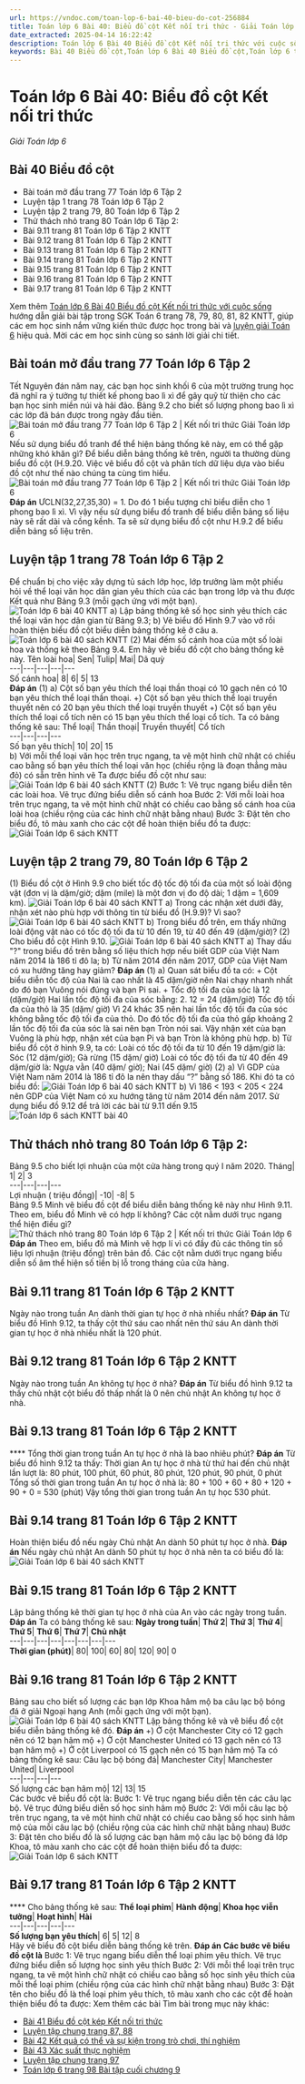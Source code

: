 ```yaml
---
url: https://vndoc.com/toan-lop-6-bai-40-bieu-do-cot-256884
title: Toán lớp 6 Bài 40: Biểu đồ cột Kết nối tri thức - Giải Toán lớp 6 - VnDoc.com
date_extracted: 2025-04-14 16:22:42
description: Toán lớp 6 Bài 40 Biểu đồ cột Kết nối tri thức với cuộc sống Có lời giải chi tiết cho từng bài tập cho các em học sinh tham khảo luyện Giải Toán 6 Chương 9 tập 2.
keywords: Bài 40 Biểu đồ cột,Toán lớp 6 Bài 40 Biểu đồ cột,Toán lớp 6 trang 82 tập 2 kết nối tri thức,Giải Toán 6 kết nối tri thức bài 40,toán lớp 6 kết nối tri thức bài 40,toán 6,toán lớp 6,giải toán lớp 6,giải toán 6,toán lớp 6 kết nối tri thức,toán 6 kết nối tri thức,giải toán 6 tập 2 kết nối tri thức,giải toán 6 trang 82 Kết nối tri thức,Toán lớp 6 trang 82 kết nối tri thức,toán lớp 6 bài 40 kết nối tri thức,biểu đồ cột lớp 6
---
```


# Toán lớp 6 Bài 40: Biểu đồ cột Kết nối tri thức
 _Giải Toán lớp 6_
## **Bài 40 Biểu đồ cột**
  * Bài toán mở đầu trang 77 Toán lớp 6 Tập 2
  * Luyện tập 1 trang 78 Toán lớp 6 Tập 2
  * Luyện tập 2 trang 79, 80 Toán lớp 6 Tập 2
  * Thử thách nhỏ trang 80 Toán lớp 6 Tập 2: 
  * Bài 9.11 trang 81 Toán lớp 6 Tập 2 KNTT
  * Bài 9.12 trang 81 Toán lớp 6 Tập 2 KNTT
  * Bài 9.13 trang 81 Toán lớp 6 Tập 2 KNTT
  * Bài 9.14 trang 81 Toán lớp 6 Tập 2 KNTT
  * Bài 9.15 trang 81 Toán lớp 6 Tập 2 KNTT
  * Bài 9.16 trang 81 Toán lớp 6 Tập 2 KNTT
  * Bài 9.17 trang 81 Toán lớp 6 Tập 2 KNTT

Xem thêm
[Toán lớp 6 Bài 40 Biểu đồ cột Kết nối tri thức với cuộc sống](<https://vndoc.com/toan-lop-6-bai-40-bieu-do-cot-256884>) hướng dẫn giải bài tập trong SGK Toán 6 trang 78, 79, 80, 81, 82 KNTT, giúp các em học sinh nắm vững kiến thức được học trong bài và [luyện giải Toán 6](<https://vndoc.com/tai-lieu-hoc-tap-lop6>) hiệu quả. Mời các em học sinh cùng so sánh lời giải chi tiết.
## **Bài toán mở đầu trang 77 Toán lớp 6 Tập 2**
Tết Nguyên đán năm nay, các bạn học sinh khối 6 của một trường trung học đã nghĩ ra ý tưởng tự thiết kế phong bao lì xì để gây quỹ từ thiện cho các bạn học sinh miền núi và hải đảo.
Bảng 9.2 cho biết số lượng phong bao lì xì các lớp đã bán được trong ngày đầu tiên.
![Bài toán mở đầu trang 77 Toán lớp 6 Tập 2 | Kết nối tri thức Giải Toán lớp 6](https://i.vdoc.vn/data/image/2023/03/30/bai-toan-mo-dau-trang-77-toan-lop-6-tap-2-ket-noi-tri-thuc-1.png)
Nếu sử dụng biểu đồ tranh để thể hiện bảng thống kê này, em có thể gặp những khó khăn gì?
Để biểu diễn bảng thống kê trên, người ta thường dùng biểu đồ cột \(H.9.20. Việc vẽ biểu đồ cột và phân tích dữ liệu dựa vào biểu đồ cột như thế nào chúng ta cùng tìm hiểu.
![Bài toán mở đầu trang 77 Toán lớp 6 Tập 2 | Kết nối tri thức Giải Toán lớp 6](https://i.vdoc.vn/data/image/2023/03/30/bai-toan-mo-dau-trang-77-toan-lop-6-tap-2-ket-noi-tri-thuc-2.png)
**Đáp án**
ƯCLN\(32,27,35,30\) = 1.
Do đó 1 biểu tượng chỉ biểu diễn cho 1 phong bao lì xì.
Vì vậy nếu sử dụng biểu đồ tranh để biểu diễn bảng số liệu này sẽ rất dài và cồng kềnh.
Ta sẽ sử dụng biểu đồ cột như H.9.2 để biểu diễn bảng số liệu trên.
## Luyện tập 1 trang 78 Toán lớp 6 Tập 2
Để chuẩn bị cho việc xây dựng tủ sách lớp học, lớp trưởng làm một phiếu hỏi về thể loại văn học dân gian yêu thích của các bạn trong lớp và thu được
Kết quả như Bảng 9.3 \(mỗi gạch ứng với một bạn\).
![Toán lớp 6 bài 40 KNTT](https://i.vdoc.vn/data/image/2022/02/20/luyen-tap-1-trang-78-toan-lop-6-tap-2-ket-noi-tri-thuc-1.png)
a\) Lập bảng thống kê số học sinh yêu thích các thể loại văn học dân gian từ Bảng 9.3;
b\) Vẽ biểu đồ Hình 9.7 vào vở rồi hoàn thiện biểu đồ cột biểu diễn bảng thống kê ở câu a.
![Toán lớp 6 bài 40 sách KNTT](https://i.vdoc.vn/data/image/2022/02/20/luyen-tap-1-trang-78-toan-lop-6-tap-2-ket-noi-tri-thuc-2.png)
\(2\) Mai đếm số cánh hoa của một số loài hoa và thống kê theo Bảng 9.4.
Em hãy vẽ biểu đồ cột cho bảng thống kê này.
Tên loài hoa| Sen| Tulip| Mai| Dã quỳ  
---|---|---|---|---  
Số cánh hoa| 8| 6| 5| 13  
**Đáp án**
\(1\)
a\) Cột số bạn yêu thích thể loại thần thoại có 10 gạch nên có 10 bạn yêu thích thể loại thần thoại.
+\) Cột số bạn yêu thích thể loại truyền thuyết nên có 20 bạn yêu thích thể loại truyền thuyết
+\) Cột số bạn yêu thích thể loại cổ tích nên có 15 bạn yêu thích thể loại cổ tích.
Ta có bảng thống kê sau:
Thể loại| Thần thoại| Truyền thuyết| Cổ tích  
---|---|---|---  
Số bạn yêu thích| 10| 20| 15  
b\)
Với mỗi thể loại văn học trên trục ngang, ta vẽ một hình chữ nhật có chiều cao bằng số bạn yêu thích thể loại văn học \(chiều rộng là đoạn thẳng màu đỏ\) có sẵn trên hình vẽ
Ta được biểu đồ cột như sau:
![Giải Toán lớp 6 bài 40 sách KNTT](https://i.vdoc.vn/data/image/2022/02/20/luyen-tap-1-trang-78-toan-lop-6-tap-2-ket-noi-tri-thuc-3.png)
\(2\)
Bước 1: Vẽ trục ngang biểu diễn tên các loài hoa. Vẽ trục đứng biểu diễn số cánh hoa
Bước 2: Với mỗi loài hoa trên trục ngang, ta vẽ một hình chữ nhật có chiều cao bằng số cánh hoa của loài hoa \(chiều rộng của các hình chữ nhật bằng nhau\)
Bước 3: Đặt tên cho biểu đồ, tô màu xanh cho các cột để hoàn thiện biểu đồ ta được:
![Giải Toán lớp 6 sách KNTT](https://i.vdoc.vn/data/image/2022/02/20/luyen-tap-1-trang-78-toan-lop-6-tap-2-ket-noi-tri-thuc-4.png)
## Luyện tập 2 trang 79, 80 Toán lớp 6 Tập 2
\(1\) Biểu đồ cột ở Hình 9.9 cho biết tốc độ tốc độ tối đa của một số loài động vật \(đơn vị là dặm/giờ; dặm \(mile\) là một đơn vị đo độ dài; 1 dặm = 1,609 km\).
![Giải Toán lớp 6 bài 40 sách KNTT](https://i.vdoc.vn/data/image/2022/02/20/luyen-tap-2-trang-79-80-toan-lop-6-tap-2-ket-noi-tri-thuc-1.png)
a\) Trong các nhận xét dưới đây, nhận xét nào phù hợp với thông tin từ biểu đồ \(H.9.9\)? Vì sao?
![Giải Toán lớp 6 bài 40 sách KNTT](https://i.vdoc.vn/data/image/2022/02/20/luyen-tap-2-trang-79-80-toan-lop-6-tap-2-ket-noi-tri-thuc-2.png)
b\) Trong biểu đồ trên, em thấy những loài động vật nào có tốc độ tối đa từ 10 đến 19, từ 40 đến 49 \(dặm/giờ\)?
\(2\) Cho biểu đồ cột Hình 9.10.
![Giải Toán lớp 6 bài 40 sách KNTT](https://i.vdoc.vn/data/image/2022/02/20/luyen-tap-2-trang-79-80-toan-lop-6-tap-2-ket-noi-tri-thuc-3.png)
a\) Thay dấu "?" trong biểu đồ trên bằng số liệu thích hợp nếu biết GDP của Việt Nam năm 2014 là 186 tỉ đô la;
b\) Từ năm 2014 đến năm 2017, GDP của Việt Nam có xu hướng tăng hay giảm?
**Đáp án**
\(1\)
a\) Quan sát biểu đồ ta có:
\+ Cột biểu diễn tốc độ của Nai là cao nhất là 45 dặm/giờ nên Nai chạy nhanh nhất do đó bạn Vuông nói đúng và bạn Pi sai.
\+ Tốc độ tối đa của sóc là 12 \(dặm/giờ\)
Hai lần tốc độ tối đa của sóc bằng: 2. 12 = 24 \(dặm/giờ\)
Tốc độ tối đa của thỏ là 35 \(dặm/ giờ\)
Vì 24 khác 35 nên hai lần tốc độ tối đa của sóc không bằng tốc độ tối đa của thỏ.
Do đó tốc độ tối đa của thỏ gấp khoảng 2 lần tốc độ tối đa của sóc là sai nên bạn Tròn nói sai.
Vậy nhận xét của bạn Vuông là phù hợp, nhận xét của bạn Pi và bạn Tròn là không phù hợp.
b\) Từ biểu đồ cột ở hình 9.9, ta có:
Loài có tốc độ tối đa từ 10 đến 19 dặm/giờ là: Sóc \(12 dặm/giờ\); Gà rừng \(15 dặm/ giờ\)
Loài có tốc độ tối đa từ 40 đến 49 dặm/giờ là: Ngựa vằn \(40 dặm/ giờ\); Nai \(45 dặm/ giờ\)
\(2\)
a\) Vì GDP của Việt Nam năm 2014 là 186 tỉ đô la nên thay dấu “?” bằng số 186.
Khi đó ta có biểu đồ:
![Giải Toán lớp 6 bài 40 sách KNTT](https://i.vdoc.vn/data/image/2022/02/20/luyen-tap-2-trang-79-80-toan-lop-6-tap-2-ket-noi-tri-thuc-4.png)
b\) Vì 186 < 193 < 205 < 224 nên GDP của Việt Nam có xu hướng tăng từ năm 2014 đến năm 2017.
Sử dụng biểu đồ 9.12 để trả lời các bài từ 9.11 dến 9.15
![Toán lớp 6 sách KNTT bài 40](https://i.vdoc.vn/data/image/2022/02/20/bai-9-11-trang-81-toan-lop-6-tap-2-ket-noi-tri-thuc-1.png)
## **Thử thách nhỏ trang 80 Toán lớp 6 Tập 2:**
Bảng 9.5 cho biết lợi nhuận của một cửa hàng trong quý I năm 2020.
Tháng| 1| 2| 3  
---|---|---|---  
Lợi nhuận \( triệu đồng\)| -10| -8| 5  
Bảng 9.5
Minh vẽ biểu đồ cột để biểu diễn bảng thống kê này như Hình 9.11. Theo em, biểu đồ Minh vẽ có hợp lí không? Các cột nằm dưới trục ngang thể hiện điều gì?
![Thử thách nhỏ trang 80 Toán lớp 6 Tập 2 | Kết nối tri thức Giải Toán lớp 6](https://i.vdoc.vn/data/image/2023/03/30/thu-thach-nho-trang-80-toan-lop-6-tap-2-ket-noi-tri-thuc-1.png)
**Đáp án**
Theo em, biểu đồ mà Minh vẽ hợp lí vì có đầy đủ các thông tin số liệu lợi nhuận \(triệu đồng\) trên bản đồ. Các cột nằm dưới trục ngang biểu diễn số âm thể hiện số tiền bị lỗ trong tháng của cửa hàng.
## Bài 9.11 trang 81 Toán lớp 6 Tập 2 KNTT
Ngày nào trong tuần An dành thời gian tự học ở nhà nhiều nhất?
**Đáp án**
Từ biểu đồ Hình 9.12, ta thấy cột thứ sáu cao nhất nên thứ sáu An dành thời gian tự học ở nhà nhiều nhất là 120 phút.
## Bài 9.12 trang 81 Toán lớp 6 Tập 2 KNTT
Ngày nào trong tuần An không tự học ở nhà?
**Đáp án**
Từ biểu đồ hình 9.12 ta thấy chủ nhật cột biểu đồ thấp nhất là 0 nên chủ nhật An không tự học ở nhà.
## Bài 9.13 trang 81 Toán lớp 6 Tập 2 KNTT
**** Tổng thời gian trong tuần An tự học ở nhà là bao nhiêu phút?
**Đáp án**
Từ biểu đồ hình 9.12 ta thấy:
Thời gian An tự học ở nhà từ thứ hai đến chủ nhật lần lượt là: 80 phút, 100 phút, 60 phút, 80 phút, 120 phút, 90 phút, 0 phút
Tổng số thời gian trong tuần An tự học ở nhà là:
80 + 100 + 60 + 80 + 120 + 90 + 0 = 530 \(phút\)
Vậy tổng thời gian trong tuần An tự học 530 phút.
## Bài 9.14 trang 81 Toán lớp 6 Tập 2 KNTT
Hoàn thiện biểu đồ nếu ngày Chủ nhật An dành 50 phút tự học ở nhà.
**Đáp án**
Nếu ngày chủ nhật An dành 50 phút tự học ở nhà nên ta có biểu đồ là:
![Giải Toán lớp 6 bài 40 sách KNTT](https://i.vdoc.vn/data/image/2022/02/20/bai-9-14-trang-81-toan-lop-6-tap-2-ket-noi-tri-thuc-2.png)
## Bài 9.15 trang 81 Toán lớp 6 Tập 2 KNTT
Lập bảng thống kê thời gian tự học ở nhà của An vào các ngày trong tuần.
**Đáp án**
Ta có bảng thống kê sau:
**Ngày trong tuần**| **Thứ 2**| **Thứ 3**| **Thứ 4**| **Thứ 5**| **Thứ 6**| **Thứ 7**| **Chủ nhật**  
---|---|---|---|---|---|---|---  
**Thời gian \(phút\)**|  80| 100| 60| 80| 120| 90| 0  
## Bài 9.16 trang 81 Toán lớp 6 Tập 2 KNTT
Bảng sau cho biết số lượng các bạn lớp Khoa hâm mộ ba câu lạc bộ bóng đá ở giải Ngoại hạng Anh \(mỗi gạch ứng với một bạn\).
![Giải Toán lớp 6 bài 40 sách KNTT](https://i.vdoc.vn/data/image/2022/02/20/bai-9-16-trang-81-toan-lop-6-tap-2-ket-noi-tri-thuc-1.png)
Lập bảng thống kê và vẽ biểu đồ cột biểu diễn bảng thống kê đó.
**Đáp án**
+\) Ở cột Manchester City có 12 gạch nên có 12 bạn hâm mộ
+\) Ở cột Manchester United có 13 gạch nên có 13 bạn hâm mộ
+\) Ở cột Liverpool có 15 gạch nên có 15 bạn hâm mộ
Ta có bảng thống kê sau:
Câu lạc bộ bóng đá| Manchester City| Manchester United| Liverpool  
---|---|---|---  
Số lượng các bạn hâm mộ| 12| 13| 15  
Các bước vẽ biểu đồ cột là:
Bước 1: Vẽ trục ngang biểu diễn tên các câu lạc bộ. Vẽ trục đứng biểu diễn số học sinh hâm mộ
Bước 2: Với mỗi câu lạc bộ trên trục ngang, ta vẽ một hình chữ nhật có chiều cao bằng số học sinh hâm mộ của mỗi câu lạc bộ \(chiều rộng của các hình chữ nhật bằng nhau\)
Bước 3: Đặt tên cho biểu đồ là số lượng các bạn hâm mộ câu lạc bộ bóng đá lớp Khoa, tô màu xanh cho các cột để hoàn thiện biểu đồ ta được:
![Giải Toán lớp 6 sách KNTT](https://i.vdoc.vn/data/image/2022/02/20/bai-9-16-trang-81-toan-lop-6-tap-2-ket-noi-tri-thuc-2.png)
## Bài 9.17 trang 81 Toán lớp 6 Tập 2 KNTT
**** Cho bảng thống kê sau:
**Thể loại phim**| **Hành động**| **Khoa học viễn tưởng**| **Hoạt hình**| **Hài**  
---|---|---|---|---  
**Số lượng bạn yêu thích**|  6| 5| 12| 8  
Hãy vẽ biểu đồ cột biểu diễn bảng thống kê trên.
**Đáp án**
**Các bước vẽ biểu đồ cột là**
Bước 1: Vẽ trục ngang biểu diễn thể loại phim yêu thích. Vẽ trục đứng biểu diễn số lượng học sinh yêu thích
Bước 2: Với mỗi thể loại trên trục ngang, ta vẽ một hình chữ nhật có chiều cao bằng số học sinh yêu thích của mỗi thể loại phim \(chiều rộng của các hình chữ nhật bằng nhau\)
Bước 3: Đặt tên cho biểu đồ là thể loại phim yêu thích, tô màu xanh cho các cột để hoàn thiện biểu đồ ta được:
Xem thêm các bài Tìm bài trong mục này khác:
  * [Bài 41 Biểu đồ cột kép Kết nối tri thức](</toan-lop-6-bai-41-bieu-do-cot-kep-256886>)
  * [Luyện tập chung trang 87, 88 ](</toan-lop-6-luyen-tap-chung-trang-87-ket-noi-tri-thuc-256887>)
  * [Bài 42 Kết quả có thể và sự kiện trong trò chơi, thí nghiệm ](</toan-lop-6-bai-42-ket-qua-co-the-va-su-kien-trong-tro-choi-thi-nghiem-256888>)
  * [Bài 43 Xác suất thực nghiệm](</toan-lop-6-bai-43-xac-suat-thuc-nghiem-257293>)
  * [Luyện tập chung trang 97 ](</toan-lop-6-luyen-tap-chung-trang-97-ket-noi-tri-thuc-257303>)
  * [Toán lớp 6 trang 98 Bài tập cuối chương 9](</toan-lop-6-trang-98-bai-tap-cuoi-chuong-9-257310>)

